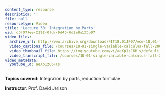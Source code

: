 ```yaml
---
content_type: resource
description: ''
file: null
resourcetype: Video
title: 'Lecture 30: Integration by Parts'
uid: d5f979ee-2192-0fdc-9d43-6d2a8a135b97
video_files:
  archive_url: http://www.archive.org/download/MIT18.01JF07/ocw-18.01-f07-lec30_300k.mp4
  video_captions_file: /courses/18-01-single-variable-calculus-fall-2006/8bc772daae4d5c0ebf741a3fd7f32a06_aeXp1zC6Hls.vtt
  video_thumbnail_file: https://img.youtube.com/vi/aeXp1zC6Hls/default.jpg
  video_transcript_file: /courses/18-01-single-variable-calculus-fall-2006/7670e692e662cd8908778da9d241e209_aeXp1zC6Hls.pdf
video_metadata:
  youtube_id: aeXp1zC6Hls
---
```


**Topics covered:** Integration by parts, reduction formulae

**Instructor:** Prof. David Jerison